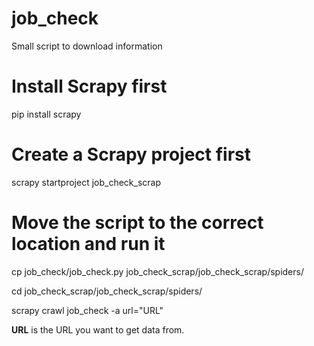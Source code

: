 # job_check
Small script to download information

# Install Scrapy first 
pip install scrapy

# Create a Scrapy project first 
scrapy startproject job_check_scrap

# Move the script to the correct location and run it
cp job_check/job_check.py job_check_scrap/job_check_scrap/spiders/

cd job_check_scrap/job_check_scrap/spiders/

scrapy crawl job_check -a url="URL"



**URL** is the URL you want to get data from.
